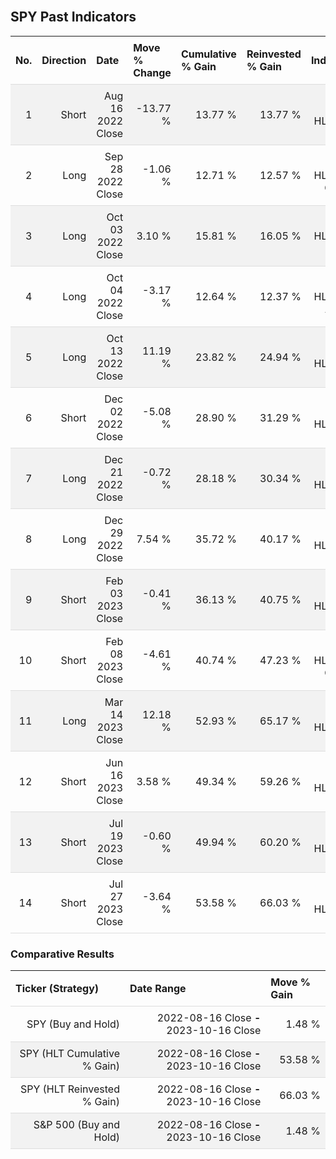 
<style>
.hits {
            border-collapse: collapse;
            width: 100%;
        }
        .hits th, td {
            padding: 8px;
            border-bottom: 1px solid #ddd;
        }
        
        .hits td {text-align: right;}
        .hits th {text-align: left;}
        
        .hits tr:nth-child(even) {
            background-color: #f2f2f2;
        }
        
        .chartCol {
            width: 50%;
            float: left;
            padding: 20px;
        }  
</style>
    
<br>

## SPY Past Indicators

<table class="hits">
    <tr>
        <th>No.</th>
        <th>Direction</th>
        <th>Date</th>
        <th>Move % Change</th>
        <th>Cumulative % Gain</th>
        <th>Reinvested % Gain</th>
        <th>Indicator</th>
      </tr>
    <tr>
        <td>1</td>
        <td>Short</td>
        <td>Aug 16 2022 Close</td>
        <td>-13.77 %</td>
        <td>13.77 %</td>
        <td>13.77 %</td>
        <td>Short HLT 605</td>
    </tr>
    <tr>
        <td>2</td>
        <td>Long</td>
        <td>Sep 28 2022 Close</td>
        <td>-1.06 %</td>
        <td>12.71 %</td>
        <td>12.57 %</td>
        <td>Long HLT 605 GOOG</td>
    </tr>
    <tr>
        <td>3</td>
        <td>Long</td>
        <td>Oct 03 2022 Close</td>
        <td>3.10 %</td>
        <td>15.81 %</td>
        <td>16.05 %</td>
        <td>Long HLT 603 TSLA</td>
    </tr>
    <tr>
        <td>4</td>
        <td>Long</td>
        <td>Oct 04 2022 Close</td>
        <td>-3.17 %</td>
        <td>12.64 %</td>
        <td>12.37 %</td>
        <td>Long HLT 601 AMZN</td>
    </tr>
    <tr>
        <td>5</td>
        <td>Long</td>
        <td>Oct 13 2022 Close</td>
        <td>11.19 %</td>
        <td>23.82 %</td>
        <td>24.94 %</td>
        <td>Long HLT 613</td>
    </tr>
    <tr>
        <td>6</td>
        <td>Short</td>
        <td>Dec 02 2022 Close</td>
        <td>-5.08 %</td>
        <td>28.90 %</td>
        <td>31.29 %</td>
        <td>Short HLT 604</td>
    </tr>
    <tr>
        <td>7</td>
        <td>Long</td>
        <td>Dec 21 2022 Close</td>
        <td>-0.72 %</td>
        <td>28.18 %</td>
        <td>30.34 %</td>
        <td>Long HLT 600</td>
    </tr>
    <tr>
        <td>8</td>
        <td>Long</td>
        <td>Dec 29 2022 Close</td>
        <td>7.54 %</td>
        <td>35.72 %</td>
        <td>40.17 %</td>
        <td>Long HLT 613</td>
    </tr>
    <tr>
        <td>9</td>
        <td>Short</td>
        <td>Feb 03 2023 Close</td>
        <td>-0.41 %</td>
        <td>36.13 %</td>
        <td>40.75 %</td>
        <td>Short HLT 650</td>
    </tr>
    <tr>
        <td>10</td>
        <td>Short</td>
        <td>Feb 08 2023 Close</td>
        <td>-4.61 %</td>
        <td>40.74 %</td>
        <td>47.23 %</td>
        <td>Short HLT 603 GOOG</td>
    </tr>
    <tr>
        <td>11</td>
        <td>Long</td>
        <td>Mar 14 2023 Close</td>
        <td>12.18 %</td>
        <td>52.93 %</td>
        <td>65.17 %</td>
        <td>Long HLT 600</td>
    </tr>
    <tr>
        <td>12</td>
        <td>Short</td>
        <td>Jun 16 2023 Close</td>
        <td>3.58 %</td>
        <td>49.34 %</td>
        <td>59.26 %</td>
        <td>Short HLT 646</td>
    </tr>
    <tr>
        <td>13</td>
        <td>Short</td>
        <td>Jul 19 2023 Close</td>
        <td>-0.60 %</td>
        <td>49.94 %</td>
        <td>60.20 %</td>
        <td>Short HLT 605</td>
    </tr>
    <tr>
        <td>14</td>
        <td>Short</td>
        <td>Jul 27 2023 Close</td>
        <td>-3.64 %</td>
        <td>53.58 %</td>
        <td>66.03 %</td>
        <td>Short HLT 613</td>
    </tr>
    
</table>

### Comparative Results

<table class="hits">
    <thead>
        <th>Ticker (Strategy)</th>
        <th>Date Range</th>
        <th>Move % Gain</th>
    </thead>
    <tbody>
        <tr>
            <td>SPY (Buy and Hold)</td>
            <td>2022-08-16 Close <b>-</b> 2023-10-16 Close</td>
            <td>1.48 %</td>
        </tr>
        <tr>
            <td>SPY (HLT Cumulative % Gain)</td>
            <td>2022-08-16 Close <b>-</b> 2023-10-16 Close</td>
            <td>53.58 %</td>
        </tr>
        <tr>
            <td>SPY (HLT Reinvested % Gain)</td>
            <td>2022-08-16 Close <b>-</b> 2023-10-16 Close</td>
            <td>66.03 %</td>
        </tr>
        <tr>
            <td>S&P 500 (Buy and Hold)</td>
            <td>2022-08-16 Close <b>-</b> 2023-10-16 Close</td>
            <td>1.48 %</td>
        </tr>
    </tbody>
</table>
<br>
<br>